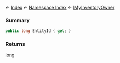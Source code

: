 ← [Index](Api-Index) ← [Namespace Index](Namespace-Index) ← [IMyInventoryOwner](VRage.Game.ModAPI.Ingame.IMyInventoryOwner)

### Summary

```csharp
public long EntityId { get; }
```

### Returns

[long](https://docs.microsoft.com/en-us/dotnet/api/system.int64?view=netframework-4.6)


